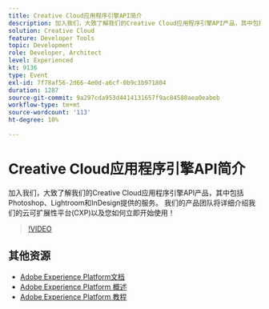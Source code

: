 ```yaml
---
title: Creative Cloud应用程序引擎API简介
description: 加入我们，大致了解我们的Creative Cloud应用程序引擎API产品，其中包括Photoshop、Lightroom和InDesign提供的服务。 我们的产品团队将详细介绍我们的云可扩展性平台(CXP)以及您如何立即开始使用！
solution: Creative Cloud
feature: Developer Tools
topic: Development
role: Developer, Architect
level: Experienced
kt: 9136
type: Event
exl-id: 7f78af56-2d66-4e0d-a6cf-0b9c1b971804
duration: 1287
source-git-commit: 9a297cda953d4414131657f9ac84580aea0eabeb
workflow-type: tm+mt
source-wordcount: '113'
ht-degree: 10%

---
```


# Creative Cloud应用程序引擎API简介

加入我们，大致了解我们的Creative Cloud应用程序引擎API产品，其中包括Photoshop、Lightroom和InDesign提供的服务。 我们的产品团队将详细介绍我们的云可扩展性平台(CXP)以及您如何立即开始使用！

>[!VIDEO](https://video.tv.adobe.com/v/337594/?quality=12&learn=on&hidetitle=true)

## 其他资源

- [Adobe Experience Platform文档](https://experienceleague.adobe.com/docs/experience-platform.html?lang=zh-Hans)
- [Adobe Experience Platform 概述](https://experienceleague.adobe.com/docs/experience-platform/landing/home.html?lang=zh-Hans)
- [Adobe Experience Platform 教程](https://experienceleague.adobe.com/docs/platform-learn/tutorials/overview.html?lang=zh-Hans)
